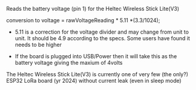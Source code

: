 Reads the battery voltage (pin 1) for the Heltec Wireless Stick Lite(V3)

conversion to voltage = rawVoltageReading * 5.11 *(3.3/1024);

* 5.11 is a correction for the voltage divider and may change from unit to unit. 
It should be 4.9 according to the specs. 
Some users have found it needs to be higher

* If the board is plugged into USB/Power then it will take this as the battery voltage giving the maxium of 4volts 

The Heltec Wireless Stick Lite(V3) is currently one of very few (the only?) ESP32 LoRa board (yr 2024) without current leak (even in sleep mode)
